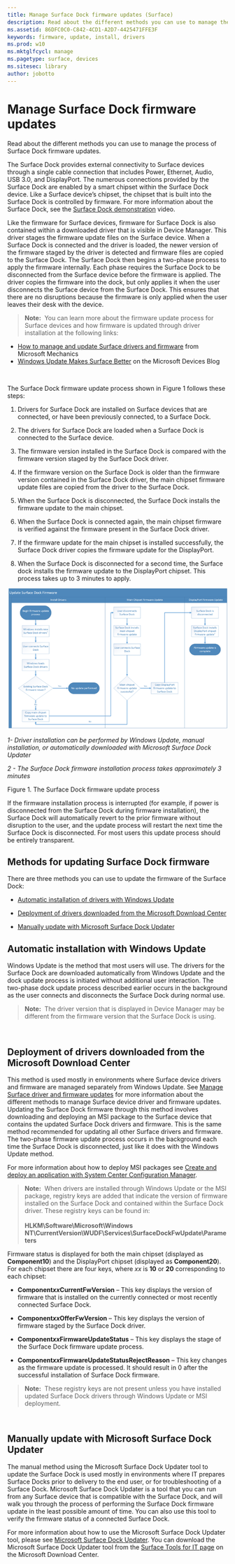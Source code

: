 ```yaml
---
title: Manage Surface Dock firmware updates (Surface)
description: Read about the different methods you can use to manage the process of Surface Dock firmware updates.
ms.assetid: 86DFC0C0-C842-4CD1-A2D7-4425471FFE3F
keywords: firmware, update, install, drivers
ms.prod: w10
ms.mktglfcycl: manage
ms.pagetype: surface, devices
ms.sitesec: library
author: jobotto
---
```


# Manage Surface Dock firmware updates


Read about the different methods you can use to manage the process of Surface Dock firmware updates.

The Surface Dock provides external connectivity to Surface devices through a single cable connection that includes Power, Ethernet, Audio, USB 3.0, and DisplayPort. The numerous connections provided by the Surface Dock are enabled by a smart chipset within the Surface Dock device. Like a Surface device’s chipset, the chipset that is built into the Surface Dock is controlled by firmware. For more information about the Surface Dock, see the [Surface Dock demonstration](https://technet.microsoft.com/en-us/mt697552) video.

Like the firmware for Surface devices, firmware for Surface Dock is also contained within a downloaded driver that is visible in Device Manager. This driver stages the firmware update files on the Surface device. When a Surface Dock is connected and the driver is loaded, the newer version of the firmware staged by the driver is detected and firmware files are copied to the Surface Dock. The Surface Dock then begins a two-phase process to apply the firmware internally. Each phase requires the Surface Dock to be disconnected from the Surface device before the firmware is applied. The driver copies the firmware into the dock, but only applies it when the user disconnects the Surface device from the Surface Dock. This ensures that there are no disruptions because the firmware is only applied when the user leaves their desk with the device.

>**Note:**&nbsp;&nbsp;You can learn more about the firmware update process for Surface devices and how firmware is updated through driver installation at the following links:<br/>
- [How to manage and update Surface drivers and firmware](https://technet.microsoft.com/en-us/mt697551) from Microsoft Mechanics
- [Windows Update Makes Surface Better](http://go.microsoft.com/fwlink/p/?LinkId=785354) on the Microsoft Devices Blog

 

The Surface Dock firmware update process shown in Figure 1 follows these steps:

1.  Drivers for Surface Dock are installed on Surface devices that are connected, or have been previously connected, to a Surface Dock.

2.  The drivers for Surface Dock are loaded when a Surface Dock is connected to the Surface device.

3.  The firmware version installed in the Surface Dock is compared with the firmware version staged by the Surface Dock driver.

4.  If the firmware version on the Surface Dock is older than the firmware version contained in the Surface Dock driver, the main chipset firmware update files are copied from the driver to the Surface Dock.

5.  When the Surface Dock is disconnected, the Surface Dock installs the firmware update to the main chipset.

6.  When the Surface Dock is connected again, the main chipset firmware is verified against the firmware present in the Surface Dock driver.

7.  If the firmware update for the main chipset is installed successfully, the Surface Dock driver copies the firmware update for the DisplayPort.

8.  When the Surface Dock is disconnected for a second time, the Surface dock installs the firmware update to the DisplayPort chipset. This process takes up to 3 minutes to apply.

![figure 1](images/manage-surface-dock-fig1-updateprocess.png)

*1- Driver installation can be performed by Windows Update, manual installation, or automatically downloaded with Microsoft Surface Dock Updater*

*2 - The Surface Dock firmware installation process takes approximately 3 minutes*

Figure 1. The Surface Dock firmware update process

If the firmware installation process is interrupted (for example, if power is disconnected from the Surface Dock during firmware installation), the Surface Dock will automatically revert to the prior firmware without disruption to the user, and the update process will restart the next time the Surface Dock is disconnected. For most users this update process should be entirely transparent.

## Methods for updating Surface Dock firmware


There are three methods you can use to update the firmware of the Surface Dock:

-   [Automatic installation of drivers with Windows Update](#automatic-installation)

-   [Deployment of drivers downloaded from the Microsoft Download Center](#deployment-dlc)

-   [Manually update with Microsoft Surface Dock Updater](#manual-updater)

## <a href="" id="automatic-installation"></a>Automatic installation with Windows Update


Windows Update is the method that most users will use. The drivers for the Surface Dock are downloaded automatically from Windows Update and the dock update process is initiated without additional user interaction. The two-phase dock update process described earlier occurs in the background as the user connects and disconnects the Surface Dock during normal use.

>**Note:**&nbsp;&nbsp;The driver version that is displayed in Device Manager may be different from the firmware version that the Surface Dock is using.

 

## <a href="" id="deployment-dlc"></a>Deployment of drivers downloaded from the Microsoft Download Center


This method is used mostly in environments where Surface device drivers and firmware are managed separately from Windows Update. See [Manage Surface driver and firmware updates](manage-surface-pro-3-firmware-updates.md) for more information about the different methods to manage Surface device driver and firmware updates. Updating the Surface Dock firmware through this method involves downloading and deploying an MSI package to the Surface device that contains the updated Surface Dock drivers and firmware. This is the same method recommended for updating all other Surface drivers and firmware. The two-phase firmware update process occurs in the background each time the Surface Dock is disconnected, just like it does with the Windows Update method.

For more information about how to deploy MSI packages see [Create and deploy an application with System Center Configuration Manager](http://go.microsoft.com/fwlink/p/?LinkId=785355).

>**Note:**&nbsp;&nbsp;When drivers are installed through Windows Update or the MSI package, registry keys are added that indicate the version of firmware installed on the Surface Dock and contained within the Surface Dock driver. These registry keys can be found in:<br/><br/>
  **HLKM\\Software\\Microsoft\\Windows NT\\CurrentVersion\\WUDF\\Services\\SurfaceDockFwUpdate\\Parameters**

Firmware status is displayed for both the main chipset (displayed as **Component10**) and the DisplayPort chipset (displayed as **Component20**). For each chipset there are four keys, where *xx* is **10** or **20** corresponding to each chipset:

-   **Component*xx*CurrentFwVersion** – This key displays the version of firmware that is installed on the currently connected or most recently connected Surface Dock.

-   **Component*xx*OfferFwVersion** – This key displays the version of firmware staged by the Surface Dock driver.

-   **Component*xx*FirmwareUpdateStatus** – This key displays the stage of the Surface Dock firmware update process.

-   **Component*xx*FirmwareUpdateStatusRejectReason** – This key changes as the firmware update is processed. It should result in 0 after the successful installation of Surface Dock firmware.

>**Note:**&nbsp;&nbsp;These registry keys are not present unless you have installed updated Surface Dock drivers through Windows Update or MSI deployment.

 

## <a href="" id="manual-updater"></a>Manually update with Microsoft Surface Dock Updater


The manual method using the Microsoft Surface Dock Updater tool to update the Surface Dock is used mostly in environments where IT prepares Surface Docks prior to delivery to the end user, or for troubleshooting of a Surface Dock. Microsoft Surface Dock Updater is a tool that you can run from any Surface device that is compatible with the Surface Dock, and will walk you through the process of performing the Surface Dock firmware update in the least possible amount of time. You can also use this tool to verify the firmware status of a connected Surface Dock.

For more information about how to use the Microsoft Surface Dock Updater tool, please see [Microsoft Surface Dock Updater](surface-dock-updater.md). You can download the Microsoft Surface Dock Updater tool from the [Surface Tools for IT page](http://go.microsoft.com/fwlink/p/?LinkId=618121) on the Microsoft Download Center.

 

 





